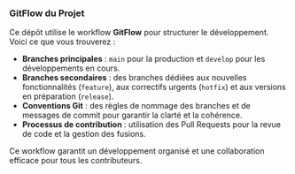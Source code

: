 ### **GitFlow du Projet**

Ce dépôt utilise le workflow **GitFlow** pour structurer le développement. Voici ce que vous trouverez :

- **Branches principales** : `main` pour la production et `develop` pour les développements en cours.
- **Branches secondaires** : des branches dédiées aux nouvelles fonctionnalités (`feature`), aux correctifs urgents (`hotfix`) et aux versions en préparation (`release`).
- **Conventions Git** : des règles de nommage des branches et de messages de commit pour garantir la clarté et la cohérence.
- **Processus de contribution** : utilisation des Pull Requests pour la revue de code et la gestion des fusions.

Ce workflow garantit un développement organisé et une collaboration efficace pour tous les contributeurs.
